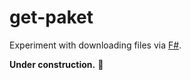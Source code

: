 # get-paket

Experiment with downloading files via [F#](https://fsharp.org/).

**Under construction.**
:construction:

